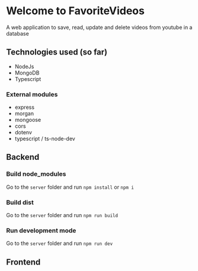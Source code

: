 # Welcome to FavoriteVideos

A web application to save, read, update and delete videos from youtube in a database

## Technologies used (so far)

- NodeJs
- MongoDB
- Typescript

### External modules

- express
- morgan
- mongoose
- cors
- dotenv
- typescript / ts-node-dev

## Backend
### Build node_modules

Go to the `server` folder and run `npm install` or `npm i`

### Build dist

Go to the `server` folder and run `npm run build`

### Run development mode

Go to the `server` folder and run `npm run dev`

## Frontend
